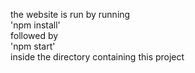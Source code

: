 the website is run by running  
    'npm install'  
followed by  
    'npm start'  
inside the directory containing this project
